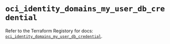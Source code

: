 # `oci_identity_domains_my_user_db_credential`

Refer to the Terraform Registory for docs: [`oci_identity_domains_my_user_db_credential`](https://registry.terraform.io/providers/oracle/oci/6.18.0/docs/resources/identity_domains_my_user_db_credential).
